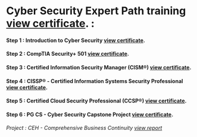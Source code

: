 
# Cyber Security Expert Path training [view certificate](https://success.simplilearn.com/18d6d7fe-7d88-43e2-b78f-8b41d5e949a0#gs.yiumgo). : 

#### Step 1 : Introduction to Cyber Security   [view certificate](https://success.simplilearn.com/2ad037c4-1923-4d2d-a336-daa045d6c35e#gs.yiuicx).    


#### Step 2 : CompTIA Security+ 501       [view certificate](https://success.simplilearn.com/93fc062b-2e33-45a4-8129-f229a12ba6ad#gs.yiuj59).


#### Step 3 : Certified Information Security Manager (CISM®)  [view certificate](https://success.simplilearn.com/80afadc9-3b4c-4707-bce7-5b3894bc2427#gs.yiujmi).  


#### Step 4 : CISSP® - Certified Information Systems Security Professional       [view certificate](https://success.simplilearn.com/eda8443c-76f3-4818-a488-2217f242b978#gs.yiuk9g).


#### Step 5 : Certified Cloud Security Professional (CCSP®)  [view certificate](https://success.simplilearn.com/6289589d-7bb9-4ef4-8d0e-15a3344d7221#gs.yiulay).


#### Step 6 : PG CS - Cyber Security Capstone Project       [view certificate](https://success.simplilearn.com/c3907e58-1701-45d5-84a7-e99b020f6ce3#gs.yiulgy).
###### Project : CEH - Comprehensive Business Continuity [view report]()
